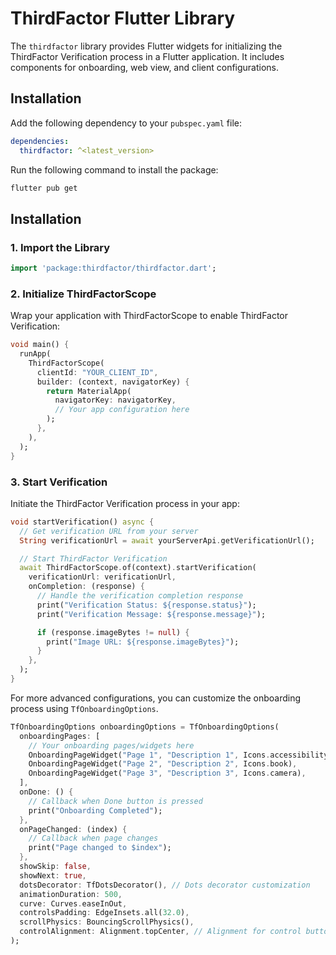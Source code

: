 # ThirdFactor Flutter Library

The `thirdfactor` library provides Flutter widgets for initializing the ThirdFactor Verification process in a Flutter application. It includes components for onboarding, web view, and client configurations.

## Installation

Add the following dependency to your `pubspec.yaml` file:

```yaml
dependencies:
  thirdfactor: ^<latest_version>
```

Run the following command to install the package:

```bash
flutter pub get
```

## Installation

### 1. Import the Library

```dart
import 'package:thirdfactor/thirdfactor.dart';
```

### 2. Initialize ThirdFactorScope

Wrap your application with ThirdFactorScope to enable ThirdFactor Verification:

```dart
void main() {
  runApp(
    ThirdFactorScope(
      clientId: "YOUR_CLIENT_ID",
      builder: (context, navigatorKey) {
        return MaterialApp(
          navigatorKey: navigatorKey,
          // Your app configuration here
        );
      },
    ),
  );
}
```

### 3. Start Verification

Initiate the ThirdFactor Verification process in your app:

```dart
void startVerification() async {
  // Get verification URL from your server
  String verificationUrl = await yourServerApi.getVerificationUrl();

  // Start ThirdFactor Verification
  await ThirdFactorScope.of(context).startVerification(
    verificationUrl: verificationUrl,
    onCompletion: (response) {
      // Handle the verification completion response
      print("Verification Status: ${response.status}");
      print("Verification Message: ${response.message}");

      if (response.imageBytes != null) {
        print("Image URL: ${response.imageBytes}");
      }
    },
  );
}

```

For more advanced configurations, you can customize the onboarding process using `TfOnboardingOptions`.

```dart
TfOnboardingOptions onboardingOptions = TfOnboardingOptions(
  onboardingPages: [
    // Your onboarding pages/widgets here
    OnboardingPageWidget("Page 1", "Description 1", Icons.accessibility),
    OnboardingPageWidget("Page 2", "Description 2", Icons.book),
    OnboardingPageWidget("Page 3", "Description 3", Icons.camera),
  ],
  onDone: () {
    // Callback when Done button is pressed
    print("Onboarding Completed");
  },
  onPageChanged: (index) {
    // Callback when page changes
    print("Page changed to $index");
  },
  showSkip: false,
  showNext: true,
  dotsDecorator: TfDotsDecorator(), // Dots decorator customization
  animationDuration: 500,
  curve: Curves.easeInOut,
  controlsPadding: EdgeInsets.all(32.0),
  scrollPhysics: BouncingScrollPhysics(),
  controlAlignment: Alignment.topCenter, // Alignment for control buttons
);
```
